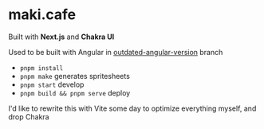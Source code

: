 # maki.cafe

Built with **Next.js** and **Chakra UI**

Used to be built with Angular in [outdated-angular-version](https://github.com/makidoll/maki.cafe/tree/outdated-angular-version) branch

-   `pnpm install`
-   `pnpm make` generates spritesheets
-   `pnpm start` develop
-   `pnpm build && pnpm serve` deploy

I'd like to rewrite this with Vite some day to optimize everything myself, and drop Chakra
